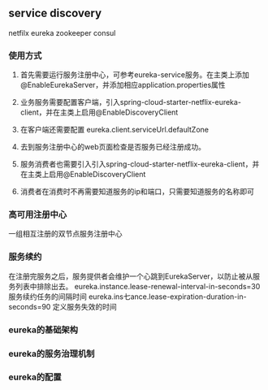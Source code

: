 ## service discovery

netfilx eureka
zookeeper
consul

### 使用方式
1. 首先需要运行服务注册中心，可参考eureka-service服务。在主类上添加@EnableEurekaServer，并添加相应application.properties属性

2. 业务服务需要配置客户端，引入spring-cloud-starter-netflix-eureka-client，并在主类上启用@EnableDiscoveryClient

3. 在客户端还需要配置 eureka.client.serviceUrl.defaultZone

4. 去到服务注册中心的web页面检查是否服务已经注册成功。

5. 服务消费者也需要引入引入spring-cloud-starter-netflix-eureka-client，并在主类上启用@EnableDiscoveryClient

6. 消费者在消费时不再需要知道服务的ip和端口，只需要知道服务的名称即可

### 高可用注册中心
一组相互注册的双节点服务注册中心

### 服务续约
在注册完服务之后，服务提供者会维护一个心跳到EurekaServer，以防止被从服务列表中排除出去。
eureka.instance.lease-renewal-interval-in-seconds=30    服务续约任务的间隔时间
eureka.ins七ance.lease-expiration-duration-in-seconds=90   定义服务失效的时间


### eureka的基础架构

### eureka的服务治理机制

### eureka的配置